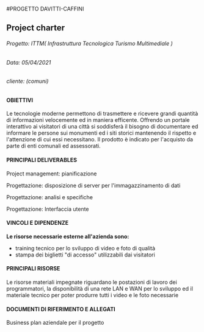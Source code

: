 #PROGETTO DAVITTI-CAFFINI

## Project charter

###### Progetto: ITTM( Infrastruttura Tecnologica Turismo Multimediale )        
###### Data: 05/04/2021 
###### cliente: (comuni)

#### OBIETTIVI
Le tecnologie moderne permettono di trasmettere e ricevere grandi quantità di informazioni velocemente ed in maniera efficente. Offrendo un portale interattivo ai visitatori di una città si soddisferà il bisogno di documentare ed informare le persone sui monumenti ed i siti storici mantenendo il rispetto e l'attenzione di cui essi necessitano. Il prodotto è indicato per l'acquisto da parte di enti comunali ed assessorati.

#### PRINCIPALI DELIVERABLES
 Project management: pianificazione
 
 Progettazione: disposizione di server per l'immagazzinamento di dati
 
 Progettazione: analisi e specifiche
 
 Progettazione: Interfaccia utente

#### VINCOLI E DIPENDENZE
 **Le risorse necessarie esterne all'azienda sono:** 
 * training tecnico per lo sviluppo di video e foto di qualità
 * stampa dei biglietti "di accesso" utilizzabili dai visitatori
#### PRINCIPALI RISORSE
 Le risorse materiali impegnate riguardano le postazioni di lavoro dei programmatori, la disponibilità di una rete LAN e WAN per lo sviluppo ed il materiale tecnico per poter produrre tutti i video e le foto necessarie

#### DOCUMENTI DI RIFERIMENTO E ALLEGATI
Business plan aziendale per il progetto
